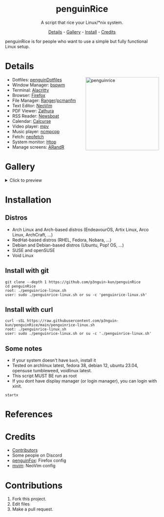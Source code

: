 <h1 align="center">penguinRice</h1>
<p align="center">A script that rice your Linux/*nix system.</a>
<p>
  <div align="center">
    <a href="#details">Details</a> -  
    <a href="#gallery">Gallery</a> - 
    <a href="#installation">Install</a> - 
    <a href="#credits">Credits</a>
  </div>
</p>
penguinRice is for people who want to use a simple but fully functional Linux setup.

# Details
<img src="https://i.imgur.com/6ReXidY.png" alt="penguinrice" align="right" height="240px">

- Dotfiles: [penguinDotfiles](https://github.com/p3nguin-kun/penguinDotfiles)
- Window Manager: [bspwm](https://github.com/baskerville/bspwm)
- Terminal: [Alacritty](https://alacritty.org/)
- Browser: [Firefox](https://www.mozilla.org/en-US/firefox)
- File Manager: [Ranger](https://ranger.github.io/)/[pcmanfm](https://github.com/lxde/pcmanfm)
- Text Editor: [NeoVim](https://neovim.io)
- PDF Viewer: [Zathura](https://pwmt.org/projects/zathura/)
- RSS Reader: [Newsboat](https://newsboat.org/)
- Calendar: [Calcurse](https://www.calcurse.org/)
- Video player: [mpv](https://mpv.io)
- Music player: [ncmpcpp](https://github.com/ncmpcpp/ncmpcpp)
- Fetch: [neofetch](https://github.com/dylanaraps/neofetch)
- System monitor: [Htop](https://htop.dev)
- Manage screens: [ARandR](https://christian.amsuess.com/tools/arandr/)

# Gallery
<details>
<summary>Click to preview</summary>

| bloom                                          | catppuccin                                     | dracula                                       |
| :--------------------------------------------- | :--------------------------------------------- | :-------------------------------------------- |
| ![bloom](https://i.imgur.com/m0F9ZsP.png)      | ![catppuccin](https://i.imgur.com/x2J3zFt.png) | ![dracula](https://i.imgur.com/tDZ8VmE.png)   |
| everforest                                     | gruvbox                                        | macaroni                                      |
| ![everforest](https://i.imgur.com/6SEhR5f.png) | ![gruvbox](https://i.imgur.com/K1GlJk8.png)    | ![macaroni](https://i.imgur.com/6ReXidY.png)  |
| monochrome                                     | nord                                           | rosepine                                      |
| ![monochrome](https://i.imgur.com/y3tnFkw.png) | ![nord](https://i.imgur.com/CmhW7Jb.png)       | ![rosepine](https://i.imgur.com/16Y0WZT.png)  |
| snowy                                          | tokyonight                                     | vaporwave                                     |
| ![snowy](https://i.imgur.com/YnxsCFS.png)      | ![tokyonight](https://i.imgur.com/DgYvmt4.png) | ![vaporwave](https://i.imgur.com/xyvSKMN.png) |

</details>

# Installation
## Distros
- Arch Linux and Arch-based distros (EndeavourOS, Artix Linux, Arco Linux, ArchCraft, ...)
- RedHat-based distros (RHEL, Fedora, Nobara, ...)
- Debian and Debian-based distros (Ubuntu, Pop! OS, ...)
- SUSE and openSUSE
- Void Linux

## Install with git
```
git clone --depth 1 https://github.com/p3nguin-kun/penguinRice
cd penguinRice
root: ./penguinrice-linux.sh
user: sudo ./penguinrice-linux.sh or su -c 'penguinrice-linux.sh'
```

## Install with curl
```
curl -sSL https://raw.githubusercontent.com/p3nguin-kun/penguinRice/main/penguinrice-linux.sh
root: ./penguinrice-linux.sh
user: sudo ./penguinrice-linux.sh or su -c './penguinrice-linux.sh'
```

## Some notes
- If your system doesn't have `bash`, install it
- Tested on archlinux latest, fedora 38, debian 12, ubuntu 23.04, opensuse tumbleweed, voidlinux latest.
- This script MUST BE run as root
- If you dont have display manager (or login manager), you can login with xinit.
```
startx
```

#  References


# Credits
- [Contributors](https://github.com/p3nguin-kun/penguinRice/graphs/contributors)
- Some people on Discord
- [penguinFox](https://github.com/p3nguin-kun/penguinFox): Firefox config
- [mvim](https://github.com/p3nguin-kun/mvim): NeoVim config

# Contributions
1. Fork this project.
2. Edit files
3. Make a pull request.
